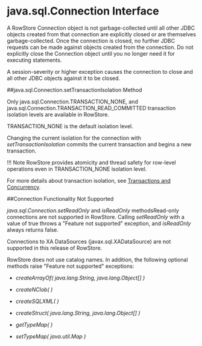 # java.sql.Connection Interface

<a id="java-sql-connection__section_DACA1A9897F84B6EA87772D5FEEAC856"></a>
A RowStore Connection object is not garbage-collected until all other JDBC objects created from that connection are explicitly closed or are themselves garbage-collected. Once the connection is closed, no further JDBC requests can be made against objects created from the connection. Do not explicitly close the Connection object until you no longer need it for executing statements.

A session-severity or higher exception causes the connection to close and all other JDBC objects against it to be closed.

<a id="java-sql-connection__section_9150048F0190468991B70B87ADC47DA7"></a>

##java.sql.Connection.setTransactionIsolation Method


Only java.sql.Connection.TRANSACTION\_NONE, and java.sql.Connection.TRANSACTION\_READ\_COMMITTED transaction isolation levels are available in RowStore.

TRANSACTION\_NONE is the default isolation level.

Changing the current isolation for the connection with *setTransactionIsolation* commits the current transaction and begins a new transaction.


!!! Note
		RowStore provides atomicity and thread safety for row-level operations even in TRANSACTION\_NONE isolation level.

For more details about transaction isolation, see <a href="../../developers_guide/topics/queries/transactions.html#transactions" class="xref" title="A transaction is a set of one or more SQL statements that make up a logical unit of work that you can commit or roll back, and that will be recovered in the event of a system failure. RowStore&#39;s unique design for distributed transactions allows for linear scaling without compromising atomicity, consistency, isolation, and durability (ACID) properties.">Transactions and Concurrency</a>.

<a id="java-sql-connection__section_C205B25369BE4992BC07C59D285AF972"></a>

##Connection Functionality Not Supported

*java.sql.Connection.setReadOnly* and *isReadOnly* methodsRead-only connections are not supported in RowStore. Calling *setReadOnly* with a value of true throws a "Feature not supported" exception, and *isReadOnly* always returns false.

Connections to XA DataSources (javax.sql.XADataSource) are not supported in this release of RowStore.

RowStore does not use catalog names. In addition, the following optional methods raise "Feature not supported" exceptions:

-   *createArrayOf( java.lang.String, java.lang.Object\[\] )*

-   *createNClob( )*

-   *createSQLXML( )*

-   *createStruct( java.lang.String, java.lang.Object\[\] )*

-   *getTypeMap( )*

-   *setTypeMap( java.util.Map )*


